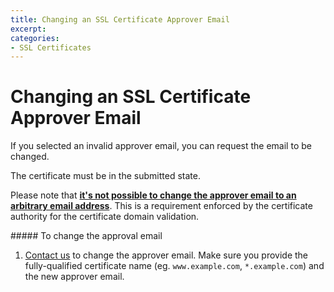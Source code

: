 ```yaml
---
title: Changing an SSL Certificate Approver Email
excerpt: 
categories:
- SSL Certificates
---
```


# Changing an SSL Certificate Approver Email

If you selected an invalid approver email, you can request the email to be changed.

The certificate must be in the submitted state.

Please note that [**it's not possible to change the approver email to an arbitrary email address**](/articles/ssl-certificates-email-approval). This is a requirement enforced by the certificate authority for the certificate domain validation.

<div class="section-steps" markdown="1">
##### To change the approval email

1. [Contact us](https://dnsimple.com/contact) to change the approver email. Make sure you provide the fully-qualified certificate name (eg. `www.example.com`, `*.example.com`) and the new approver email.
</div>
